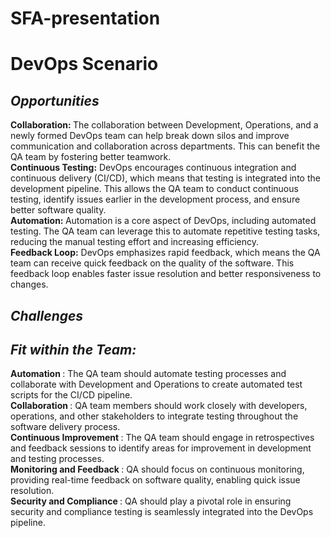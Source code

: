 # SFA-presentation
# DevOps Scenario

## _Opportunities_
<strong>Collaboration: </strong>The collaboration between Development, Operations, and a newly formed DevOps team can help break down silos and improve communication and collaboration across departments. This can benefit the QA team by fostering better teamwork.<br>
<strong>Continuous Testing:</strong> DevOps encourages continuous integration and continuous delivery (CI/CD), which means that testing is integrated into the development pipeline. This allows the QA team to conduct continuous testing, identify issues earlier in the development process, and ensure better software quality.<br>
<strong>Automation: </strong>Automation is a core aspect of DevOps, including automated testing. The QA team can leverage this to automate repetitive testing tasks, reducing the manual testing effort and increasing efficiency.<br>
<strong>Feedback Loop:</strong> DevOps emphasizes rapid feedback, which means the QA team can receive quick feedback on the quality of the software. This feedback loop enables faster issue resolution and better responsiveness to changes.<br>

## _Challenges_



## _Fit within the Team:_
<strong> Automation </strong>: The QA team should automate testing processes and collaborate with Development and Operations to create automated test scripts for the CI/CD pipeline.<br>
<strong> Collaboration </strong>: QA team members should work closely with developers, operations, and other stakeholders to integrate testing throughout the software delivery process.<br>
<strong> Continuous Improvement </strong>: The QA team should engage in retrospectives and feedback sessions to identify areas for improvement in development and testing processes.<br>
<strong> Monitoring and Feedback </strong>: QA should focus on continuous monitoring, providing real-time feedback on software quality, enabling quick issue resolution.<br>
<strong> Security and Compliance </strong>: QA should play a pivotal role in ensuring security and compliance testing is seamlessly integrated into the DevOps pipeline.<br>
